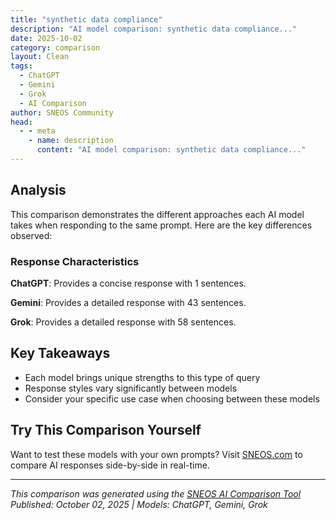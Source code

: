 ```yaml
---
title: "synthetic data compliance"
description: "AI model comparison: synthetic data compliance..."
date: 2025-10-02
category: comparison
layout: Clean
tags:
  - ChatGPT
  - Gemini
  - Grok
  - AI Comparison
author: SNEOS Community
head:
  - - meta
    - name: description
      content: "AI model comparison: synthetic data compliance..."
---
```


<ChatComparison
  title="synthetic data compliance"
  prompt="synthetic data compliance"
  :responses='{"ChatGPT": "Synthetic data compliance refers to the adherence to legal, ethical, and regulatory standards when creating and using synthetic data. Synthetic data, which is artificially generated rather than obtained from real-world events, can be utilized for various purposes, including training machine learning models, testing algorithms, and conducting research, without exposing sensitive personal data. However, compliance frameworks must be considered to ensure that synthetic data usage aligns with relevant laws and ethical standards. Here are some key considerations for synthetic data compliance:\n\n### 1. Data Privacy Regulations\n- **GDPR (General Data Protection Regulation)**: In the European Union, compliance with GDPR is vital. While synthetic data should not contain personal data, if it can be traced back to individuals or if it resembles original data too closely, it may still fall under GDPR.\n- **CCPA (California Consumer Privacy Act)**: Similar to GDPR, CCPA governs the collection and use of personal data of California residents. Synthetic data must ensure that it cannot be linked to identifiable individuals.\n\n### 2. Data Utility and Quality\n- **Accuracy and Fidelity**: Synthetic data should accurately represent the original data&#x27;s distribution, patterns, and relationships if it is to be useful for model training or analysis.\n- **Validation**: Organizations should validate and test synthetic data to ensure that it serves its intended purpose effectively.\n\n### 3. Ethical Considerations\n- **Bias and Fairness**: Care must be taken to ensure that the synthetic data does not propagate bias present in the original dataset. This requires a thorough understanding of the original data and the potential implications of synthetic data outputs.\n- **Transparency**: Organizations should maintain transparency about how synthetic data is generated and used, particularly in high-stakes domains like healthcare and finance.\n\n### 4. Security Measures\n- **Access Controls**: Appropriate measures should be in place to restrict access to synthetic data, preventing unauthorized use or distribution.\n- **Traceability**: Tracking the provenance of synthetic data generation can help ensure accountability and compliance.\n\n### 5. Documentation and Governance\n- **Data Governance Framework**: Establishing a clear data governance framework that outlines policies and procedures related to synthetic data use, including generation, storage, and sharing.\n- **Documentation**: Comprehensive documentation of the synthetic data generation process, including methodologies and validation results, is essential.\n\n### 6. Industry-Specific Regulations\nMany industries have specific regulations regarding data handling (e.g., HIPAA for healthcare in the U.S., PCI DSS for payment data). Organizations must ensure compliance with these regulations when generating and using synthetic data.\n\n### Conclusion\nSynthetic data can provide significant advantages by enabling data analysis without compromising individual privacy. However, ensuring compliance with legal and ethical standards is essential for maintaining trust and accountability. Organizations should implement robust governance practices, validate synthetic data rigorously, and stay informed about evolving regulations and best practices.", "Gemini": "Synthetic data offers a promising avenue for addressing compliance concerns related to data privacy and security. Here\u0027s a breakdown of how it helps and key considerations:\n\n**How Synthetic Data Addresses Compliance:**\n\n* **Privacy Preservation:** Synthetic data is generated without directly using real-world data, thus reducing the risk of exposing sensitive information. Properly generated synthetic data doesn\u0027t contain Personally Identifiable Information (PII).\n* **Anonymization Alternative:** Traditional anonymization techniques (e.g., masking, pseudonymization) can sometimes degrade data utility or be reversible. Synthetic data offers a potentially more effective approach to achieving data privacy while preserving analytical value.\n* **Compliance with Regulations:** Synthetic data can help organizations comply with various data privacy regulations, including:\n * **GDPR (General Data Protection Regulation):** By not containing personal data, synthetic data falls outside the scope of GDPR. This allows for broader data sharing and usage.\n * **CCPA (California Consumer Privacy Act):** Similar to GDPR, synthetic data avoids the restrictions imposed by CCPA on personal information.\n * **HIPAA (Health Insurance Portability and Accountability Act):** Synthetic data can be used in healthcare research and development without violating HIPAA\u0027s stringent privacy rules.\n * **Other industry-specific regulations:** Similar benefits apply to other regulations that restrict the use or sharing of sensitive data.\n* **Reduced Risk of Data Breaches:** Because synthetic data isn\u0027t real, a data breach involving synthetic data doesn\u0027t expose individuals to privacy risks.\n* **Enabling Data Sharing and Collaboration:** Synthetic data facilitates data sharing and collaboration both internally and externally, without the privacy concerns associated with real data. This is particularly valuable for:\n * **Training machine learning models:** Synthetic data can be used to train ML models when access to real data is limited or prohibited due to privacy restrictions.\n * **Testing software and algorithms:** Synthetic data provides a safe and controlled environment for testing applications and algorithms without risking data breaches or compliance violations.\n * **Research and development:** Researchers can use synthetic data to conduct studies and explore new ideas without needing to obtain consent from individuals.\n\n**Key Considerations for Synthetic Data and Compliance:**\n\n* **Utility and Fidelity:** The synthetic data must accurately reflect the statistical properties and relationships present in the real data. If the synthetic data is not representative, it will not be useful for its intended purpose (e.g., training a model, testing an algorithm). Metrics to assess the similarity and utility of synthetic data are crucial.\n* **Generation Methods:** The method used to generate the synthetic data is critical. Techniques should be carefully chosen and implemented to ensure privacy protection and data utility. Common techniques include:\n * **Statistical modeling:** Fit statistical models to real data and then sample from those models to create synthetic data.\n * **Generative adversarial networks (GANs):** Train GANs to generate synthetic data that resembles real data.\n * **Variational autoencoders (VAEs):** Another type of neural network that can be used for generating synthetic data.\n * **Differential privacy:** Introduce noise into the data generation process to ensure that no individual\u0027s information can be inferred from the synthetic data.\n* **Privacy Risk Assessment:** Even with synthetic data, it\u0027s important to conduct a privacy risk assessment to identify and mitigate potential risks. Consider the possibility of \u0022membership inference\u0022 attacks (determining if a specific record was used to create the synthetic data) and other potential privacy breaches.\n* **Transparency and Auditability:** Maintain transparency about the synthetic data generation process. Document the methods used, the parameters set, and the steps taken to ensure privacy. This facilitates auditing and helps demonstrate compliance.\n* **Data Governance:** Implement a data governance framework that defines policies and procedures for the creation, use, and sharing of synthetic data. This includes guidelines for data quality, privacy, and security.\n* **Legal and Regulatory Guidance:** Stay up-to-date on the latest legal and regulatory guidance regarding synthetic data. Interpretations of regulations may evolve, so it\u0027s essential to seek expert advice.\n* **Specific Use Case Requirements:** The choice of synthetic data generation method and the level of privacy protection required will depend on the specific use case. For example, training a highly sensitive machine learning model may require stronger privacy guarantees than testing a simple algorithm.\n* **Re-Identification Risk:** Although designed to be privacy-preserving, careful consideration must be given to avoid scenarios where synthetic data, when combined with other available data, could lead to the re-identification of individuals.\n\n**In Summary:**\n\nSynthetic data provides a powerful tool for navigating complex data privacy regulations and enabling data-driven innovation. However, it\u0027s crucial to approach synthetic data generation with care, using appropriate techniques, implementing robust data governance, and continuously monitoring for privacy risks. When done correctly, synthetic data can unlock new opportunities for data sharing, collaboration, and analysis while maintaining a strong commitment to data privacy and compliance.\n", "Grok": "Synthetic data compliance refers to the adherence of synthetic data\u2014artificially generated data that mimics the characteristics of real data without containing personally identifiable information (PII)\u2014to relevant laws, regulations, and ethical standards. Synthetic data is often used in areas such as machine learning, testing, and research to protect privacy and reduce the risks associated with handling sensitive or personal information. However, ensuring compliance when using synthetic data is critical to avoid legal, ethical, and operational issues.\n\nHere are key aspects of synthetic data compliance:\n\n### 1. **Privacy Regulations and Laws**\nSynthetic data is often created to avoid the constraints of privacy laws like the General Data Protection Regulation (GDPR) in the EU, the California Consumer Privacy Act (CCPA) in the US, or other regional data protection regulations. However, compliance must still be ensured by verifying that:\n - **No Re-Identification Risk**: Even though synthetic data is artificial, there is a risk that it could be used to re-identify individuals if it is not properly anonymized or if it correlates too closely with real datasets. Compliance requires ensuring that synthetic data cannot be reverse-engineered to reveal personal information.\n - **Legal Basis for Use**: If synthetic data is derived from real data, organizations must ensure they have the legal right to use the original data for this purpose, including obtaining necessary consents or adhering to data minimization principles.\n - **Transparency**: Under regulations like GDPR, organizations may still need to inform individuals or regulators about the use of synthetic data if it impacts them indirectly (e.g., in automated decision-making systems).\n\n### 2. **Data Quality and Bias Mitigation**\n - Synthetic data must be representative of the real-world scenarios it is intended to simulate to avoid introducing biases into models or systems. Non-compliance with fairness and accountability principles (e.g., under AI ethics guidelines) can occur if synthetic data reinforces existing biases or inaccuracies.\n - Regular audits and validation processes should be in place to ensure the synthetic data does not lead to discriminatory outcomes.\n\n### 3. **Ethical Considerations**\n - Even if synthetic data is compliant with privacy laws, ethical concerns may arise. For instance, if synthetic data is used to simulate sensitive scenarios (e.g., health conditions or marginalized groups), it must be handled with care to avoid stereotyping or harm.\n - Ethical guidelines or frameworks, such as those provided by the IEEE or OECD for AI and data use, should be followed to ensure responsible practices.\n\n### 4. **Industry-Specific Compliance**\n - Certain industries, such as healthcare (HIPAA in the US) or finance (PCI DSS), have specific regulations about data usage, even for synthetic data. For instance:\n - In healthcare, synthetic patient data must not inadvertently expose real patient information and must comply with de-identification standards.\n - In finance, synthetic transaction data must adhere to anti-money laundering (AML) and fraud prevention guidelines.\n - Organizations must align their synthetic data practices with these sector-specific rules.\n\n### 5. **Intellectual Property and Data Ownership**\n - If synthetic data is generated from proprietary datasets, compliance with intellectual property laws and data ownership agreements is necessary. Organizations must ensure they have the right to create and use synthetic data derived from licensed or third-party data sources.\n\n### 6. **Security Standards**\n - Synthetic data should be protected against unauthorized access or misuse, especially if it is used in testing environments where security controls might be lax. Compliance with cybersecurity frameworks like ISO 27001 or NIST can help safeguard synthetic data.\n\n### 7. **Validation and Documentation**\n - Organizations should maintain detailed documentation of how synthetic data is generated, including the algorithms, models, and source data used. This is important for audits and demonstrating compliance with regulations.\n - Validation processes should confirm that synthetic data serves its intended purpose without violating privacy or ethical standards.\n\n### Tools and Techniques for Compliance\n - **Differential Privacy**: A technique to ensure that synthetic data does not reveal information about individuals, even statistically.\n - **Data Anonymization**: Removing or obfuscating any identifiable elements during synthetic data creation.\n - **Synthetic Data Generators**: Tools like SDV (Synthetic Data Vault), DataSynthesizer, or commercial platforms often include compliance features to align with privacy standards.\n\n### Challenges in Synthetic Data Compliance\n - **Regulatory Ambiguity**: Not all regulations explicitly address synthetic data, leading to uncertainty in interpretation.\n - **Risk of Overfitting**: If synthetic data is too similar to real data, privacy breaches may still occur.\n - **Resource Constraints**: Small organizations may lack the tools or expertise to ensure compliance when generating synthetic data.\n\n### Best Practices for Synthetic Data Compliance\n 1. Conduct a Data Protection Impact Assessment (DPIA) to evaluate risks associated with synthetic data.\n 2. Engage legal and compliance experts to align practices with applicable laws.\n 3. Use privacy-preserving techniques like differential privacy during data synthesis.\n 4. Regularly audit and update synthetic data processes to address evolving regulations.\n 5. Train staff on the ethical and legal implications of using synthetic data.\n\nBy addressing these compliance aspects, organizations can leverage the benefits of synthetic data\u2014such as enhanced privacy and scalability\u2014while minimizing risks and ensuring alignment with legal and ethical standards. If you have a specific context or regulation in mind (e.g., GDPR, HIPAA), let me know, and I can dive deeper into that!"}' 
  published-date="13:13"
/>

## Analysis

This comparison demonstrates the different approaches each AI model takes when responding to the same prompt. Here are the key differences observed:

### Response Characteristics

**ChatGPT**: Provides a concise response with 1 sentences. 

**Gemini**: Provides a detailed response with 43 sentences. 

**Grok**: Provides a detailed response with 58 sentences. 

## Key Takeaways

- Each model brings unique strengths to this type of query
- Response styles vary significantly between models
- Consider your specific use case when choosing between these models

## Try This Comparison Yourself

Want to test these models with your own prompts? Visit [SNEOS.com](https://sneos.com) to compare AI responses side-by-side in real-time.

---

*This comparison was generated using the [SNEOS AI Comparison Tool](https://sneos.com)*
*Published: October 02, 2025 | Models: ChatGPT, Gemini, Grok*
